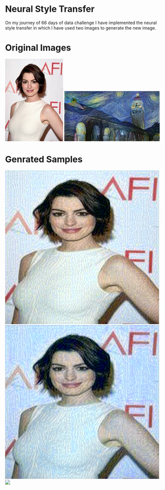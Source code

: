 # Neural Style Transfer
On my journey of 66 days of data challenge I have implemented the neural style transfer in which I have used two images to generate the new image. 
# Original Images
![](anne.jpeg)
![](paint.jpeg)
# Genrated Samples
![](generated.png)
![](generated2.png)
![](generated3.png)
